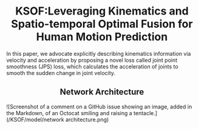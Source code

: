 <div style="text-align: center;">
  <h1>KSOF:Leveraging Kinematics and Spatio-temporal Optimal Fusion for Human Motion Prediction</h1>
</div>
In this paper, we advocate explicitly describing kinematics information via velocity and acceleration by proposing a novel loss called joint point smoothness (JPS) loss, which calculates the acceleration of joints to smooth the sudden change in joint velocity.
<div style="text-align: center;">
  <h2>Network Architecture</h2>
</div>
![Screenshot of a comment on a GitHub issue showing an image, added in the Markdown, of an Octocat smiling and raising a tentacle.](/KSOF/model/network architecture.png)
